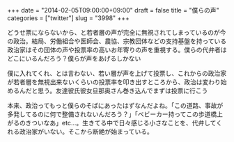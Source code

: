 +++
date = "2014-02-05T09:00:00+09:00"
draft = false
title = "僕らの声"
categories = ["twitter"]
slug = "3998"
+++

どうせ票にならないから、と若者層の声が完全に無視されてしまっているのが今の政治。結局、労働組合や医師会、農協、宗教団体などの支持基盤を持っている政治家はその団体の声や投票率の高いお年寄りの声を重視する。僕らの代弁者はどこにいるんだろう？僕らが声をあげるしかない

僕に入れてくれ、とは言わない、若い層が声を上げて投票し、これからの政治家が若者層を無視出来ないくらいの投票率を叩き出すところから、政治は変わり始めるんだと思う。友達彼氏彼女旦那奥さん巻き込んでまずは投票に行こう

本来、政治ってもっと僕らのそばにあったはずなんだよね。「この道路、事故が多発してるのに何で整備されないんだろう？」「ベビーカー持ってこの歩道橋上がるのきついなあ」etc…。生きてる中で日々感じる小さなことを、代弁してくれる政治家がいない。そこから断絶が始まっている。
